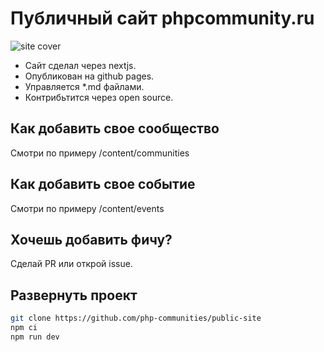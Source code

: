 # Публичный сайт phpcommunity.ru

![site cover](https://github.com/php-communities/public-site/blob/master/public/images/content/main-image.png?raw=true)

-   Сайт сделал через nextjs.
-   Опубликован на github pages.
-   Управляется \*.md файлами.
-   Контрибьтится через open source.

## Как добавить свое сообщество

Смотри по примеру /content/communities

## Как добавить свое событие

Смотри по примеру /content/events

## Хочешь добавить фичу?

Сделай PR или открой issue.

## Развернуть проект

```sh
git clone https://github.com/php-communities/public-site
npm ci
npm run dev
```
